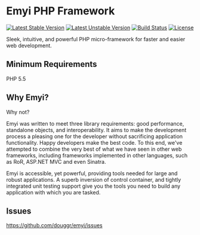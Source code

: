 # Emyi PHP Framework
[![Latest Stable Version](https://poser.pugx.org/douggr/emyi/version.png)](https://packagist.org/packages/douggr/emyi) [![Latest Unstable Version](https://poser.pugx.org/douggr/emyi/v/unstable.png)](//packagist.org/packages/douggr/emyi) [![Build Status](https://travis-ci.org/douggr/emyi.png?branch=master)](https://travis-ci.org/douggr/emyi)  [![License](https://poser.pugx.org/douggr/emyi/license.png)](https://packagist.org/packages/douggr/emyi)

Sleek, intuitive, and powerful PHP micro-framework for faster and easier web development.

## Minimum Requirements
PHP 5.5

## Why Emyi?
Why not?

Emyi was written to meet three library requirements: good performance, standalone objects, and interoperability. It aims to make the development process a pleasing one for the developer without sacrificing application functionality. Happy developers make the best code. To this end, we've attempted to combine the very best of what we have seen in other web frameworks, including frameworks implemented in other languages, such as RoR, ASP.NET MVC and even Sinatra.

Emyi is accessible, yet powerful, providing tools needed for large and robust applications. A superb inversion of control container, and tightly integrated unit testing support give you the tools you need to build any application with which you are tasked.

## Issues
https://github.com/douggr/emyi/issues
